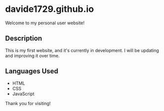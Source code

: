 # davide1729.github.io

Welcome to my personal user website!

## Description
This is my first website, and it's currently in development. I will be updating and improving it over time.

## Languages Used
- HTML
- CSS
- JavaScript

Thank you for visiting!
